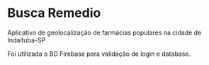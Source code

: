 # Busca Remedio

Aplicativo de geolocalização de farmácias populares na cidade de Indaituba-SP

Foi utilizada o BD Firebase para validação de login e database.
